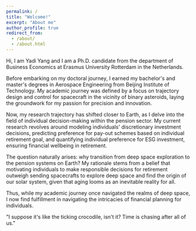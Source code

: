 ```yaml
---
permalink: /
title: "Welcome!"
excerpt: "About me"
author_profile: true
redirect_from: 
  - /about/
  - /about.html
---
```


Hi, I am Yadi Yang and I am a Ph.D. candidate from the department of Business Economics at Erasmus University Rotterdam in the Netherlands. 

Before embarking on my doctoral journey, I earned my bachelor's and master's degrees in Aerospace Engineering from Beijing Institute of Technology. My academic journey was defined by a focus on trajectory design and control for spacecraft in the vicinity of binary asteroids, laying the groundwork for my passion for precision and innovation.

Now, my research trajectory has shifted closer to Earth, as I delve into the field of individual decision-making within the pension sector. My current research revolves around modeling individuals' discretionary investment decisions, predicting preference for pay-out schemes based on individual retirement goal, and quantifying individual preference for ESG investment, ensuring financial wellbeing in retirement.

The question naturally arises: why transition from deep space exploration to the pension systems on Earth? My rationale stems from a belief that motivating individuals to make responsible decisions for retirement outweigh sending spacecrafts to explore deep space and find the origin of our solar system, given that aging looms as an inevitable reality for all.

Thus, while my academic journey once navigated the realms of deep space, I now find fulfillment in navigating the intricacies of financial planning for individuals. 

"I suppose it's like the ticking crocodile, isn't it? Time is chasing after all of us."
